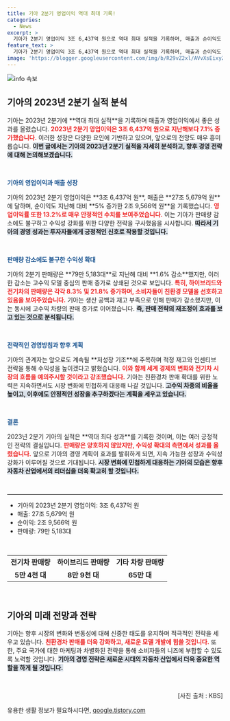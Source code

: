 ```yaml
---
title: 기아 2분기 영업이익 역대 최대 기록!
categories:
  - News
excerpt: >
  기아가 2분기 영업이익 3조 6,437억 원으로 역대 최대 실적을 기록하며, 매출과 순이익도 동반 성장했습니다. 친환경차 판매가 증가한 가운데, 고수익 차량 중심의 전략이 효과를 발휘했습니다.
feature_text: >
  기아가 2분기 영업이익 3조 6,437억 원으로 역대 최대 실적을 기록하며, 매출과 순이익도 동반 성장했습니다. 친환경차 판매가 증가한 가운데, 고수익 차량 중심의 전략이 효과를 발휘했습니다.
image: 'https://blogger.googleusercontent.com/img/b/R29vZ2xl/AVvXsEixyZcFfHzMRdzZMjFBmAUKJYCLCGyLL1o632UiGVXcaFdKo_bkvkuCioo0uUKlGfBVcT3P84aROyZIXSBEx3Aw5nCQ3pTgDom1WDC4m8eifvWiAmWEEVb4x6G_l8C0QH225ldMjyaFvpxGEBGNO37VmDTDMHGhJPq73UglMfDca1-0aw/s1600/blogspot.png'
---
```


<p><img src="https://blogger.googleusercontent.com/img/b/R29vZ2xl/AVvXsEixyZcFfHzMRdzZMjFBmAUKJYCLCGyLL1o632UiGVXcaFdKo_bkvkuCioo0uUKlGfBVcT3P84aROyZIXSBEx3Aw5nCQ3pTgDom1WDC4m8eifvWiAmWEEVb4x6G_l8C0QH225ldMjyaFvpxGEBGNO37VmDTDMHGhJPq73UglMfDca1-0aw/s1600/blogspot.png" alt="info 속보" /></p>

<h2 data-ke-size="size26">기아의 2023년 2분기 실적 분석</h2>

<p data-ke-size="size16">기아는 2023년 2분기에 **역대 최대 실적**을 기록하며 매출과 영업이익에서 좋은 성과를 올렸습니다. <b><span style="color: #ee2323;">2023년 2분기 영업이익은 3조 6,437억 원으로 지난해보다 7.1% 증가했습니다.</span></b> 이러한 성장은 다양한 요인에 기반하고 있으며, 앞으로의 전망도 매우 흥미롭습니다. <b><span style="background-color: #21538527;">이번 글에서는 기아의 2023년 2분기 실적을 자세히 분석하고, 향후 경영 전략에 대해 논의해보겠습니다.</span></b></p>

<p data-ke-size="size16">&nbsp;</p>

<p><b><span style="color: #1a5490;">기아의 영업이익과 매출 성장</span></b></p>

<p data-ke-size="size16">기아의 2023년 2분기 영업이익은 **3조 6,437억 원**, 매출은 **27조 5,679억 원**에 달하며, 순이익도 지난해 대비 **5% 증가한 2조 9,566억 원**을 기록했습니다. <b><span style="color: #ee2323;">영업이익률 또한 13.2%로 매우 안정적인 수치를 보여주었습니다.</span></b> 이는 기아가 판매량 감소에도 불구하고 수익성 강화를 위한 다양한 전략을 구사했음을 시사합니다. <b><span style="background-color: #21538527;">따라서 기아의 경영 성과는 투자자들에게 긍정적인 신호로 작용할 것입니다.</span></b></p>

<p data-ke-size="size16">&nbsp;</p>

<p><b><span style="color: #1a5490;">판매량 감소에도 불구한 수익성 확대</span></b></p>

<p data-ke-size="size16">기아의 2분기 판매량은 **79만 5,183대**로 지난해 대비 **1.6% 감소**했지만, 이러한 감소는 고수익 모델 중심의 판매 증가로 상쇄된 것으로 보입니다. <b><span style="color: #ee2323;">특히, 하이브리드와 전기차의 판매량은 각각 8.3% 및 21.8% 증가하며, 소비자들이 친환경 모델을 선호하고 있음을 보여주었습니다.</span></b> 기아는 생산 공백과 재고 부족으로 인해 판매가 감소했지만, 이는 동시에 고수익 차량의 판매 증가로 이어졌습니다. <b><span style="background-color: #21538527;">즉, 판매 전략의 재조정이 효과를 보고 있는 것으로 분석됩니다.</span></b></p>

<p data-ke-size="size16">&nbsp;</p>

<p><b><span style="color: #1a5490;">전략적인 경영방침과 향후 계획</span></b></p>

<p data-ke-size="size16">기아의 관계자는 앞으로도 계속될 **저성장 기조**에 주목하며 적정 재고와 인센티브 전략을 통해 수익성을 높이겠다고 밝혔습니다. <b><span style="color: #ee2323;">이와 함께 세계 경제의 변화와 전기차 시장의 흐름을 예의주시할 것이라고 강조했습니다.</span></b> 기아는 친환경차 판매 확대를 위한 노력은 지속하면서도 시장 변화에 민첩하게 대응해 나갈 것입니다. <b><span style="background-color: #21538527;">고수익 차종의 비율을 높이고, 이후에도 안정적인 성장을 추구하겠다는 계획을 세우고 있습니다.</span></b></p>

<p data-ke-size="size16">&nbsp;</p>

<p><b><span style="color: #1a5490;">결론</span></b></p>

<p data-ke-size="size16">2023년 2분기 기아의 실적은 **역대 최다 성과**를 기록한 것이며, 이는 여러 긍정적인 전략의 결실입니다. <b><span style="color: #ee2323;">판매량은 양호하지 않았지만, 수익성 확대의 측면에서 성과를 올렸습니다.</span></b> 앞으로 기아의 경영 계획이 효과를 발휘하게 되면, 지속 가능한 성장과 수익성 강화가 이루어질 것으로 기대됩니다. <b><span style="background-color: #21538527;">시장 변화에 민첩하게 대응하는 기아의 모습은 향후 자동차 산업에서의 리더십을 더욱 확고히 할 것입니다.</span></b></p>

<p data-ke-size="size16">&nbsp;</p>

<hr style="height:1px; background-color:#000; border:none;"/>

<ul>
    <li>기아의 2023년 2분기 영업이익: 3조 6,437억 원</li>
    <li>매출: 27조 5,679억 원</li>
    <li>순이익: 2조 9,566억 원</li>
    <li>판매량: 79만 5,183대</li>
</ul>

<p data-ke-size="size16">&nbsp;</p>

<table style="width: 100%;">
    <tr>
        <td style="text-align: center; height: 17px;"><b>전기차 판매량</b></td>
        <td style="text-align: center; height: 17px;"><b>하이브리드 판매량</b></td>
        <td style="text-align: center; height: 17px;"><b>기타 차량 판매량</b></td>
    </tr>
    <tr>
        <td style="text-align: center; height: 17px;"><b>5만 4천 대</b></td>
        <td style="text-align: center; height: 17px;"><b>8만 9천 대</b></td>
        <td style="text-align: center; height: 17px;"><b>65만 대</b></td>
    </tr>
</table>

<p data-ke-size="size16">&nbsp;</p> 

<h2 data-ke-size="size26">기아의 미래 전망과 전략</h2>

<p data-ke-size="size16">기아는 향후 시장의 변화와 변동성에 대해 신중한 태도를 유지하며 적극적인 전략을 세우고 있습니다. <b><span style="color: #ee2323;">친환경차 판매를 더욱 강화하고, 새로운 모델 개발에 힘쓸 것입니다.</span></b> 또한, 주요 국가에 대한 마케팅과 차별화된 전략을 통해 소비자들의 니즈에 부합할 수 있도록 노력할 것입니다. <b><span style="background-color: #21538527;">기아의 경영 전략은 새로운 시대의 자동차 산업에서 더욱 중요한 역할을 하게 될 것입니다.</span></b></p>

<p data-ke-size="size16">&nbsp;</p> 

<p style="text-align: right;">[사진 출처 : KBS]</p>
유용한 생활 정보가 필요하시다면, <a href="https://qoogle.tistory.com" rel="dofollow">qoogle.tistory.com</a>


